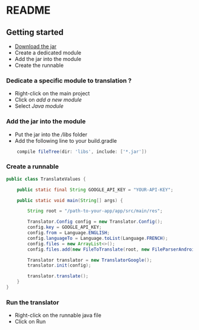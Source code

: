 # README #

## Getting started ##

* [Download the jar](https://bitbucket.org/mathieuDeBrito/filetranslator/downloads)
* Create a dedicated module
* Add the jar into the module
* Create the runnable

### Dedicate a specific module to translation ? ###

* Right-click on the main project
* Click on *add a new module*
* Select *Java module*

### Add the jar into the module ###

* Put the jar into the */libs* folder
* Add the following line to your build.gradle

```gradle
    compile fileTree(dir: 'libs', include: ['*.jar'])
```

### Create a runnable ###

```java
public class TranslateValues {

    public static final String GOOGLE_API_KEY = "YOUR-API-KEY";

    public static void main(String[] args) {

        String root = "/path-to-your-app/app/src/main/res";

        Translator.Config config = new Translator.Config();
        config.key = GOOGLE_API_KEY;
        config.from = Language.ENGLISH;
        config.languageTo = Language.toList(Language.FRENCH);
        config.files = new ArrayList<>();
        config.files.add(new FileToTranslate(root, new FileParserAndroidStrings(), new FileGeneratorAndroidStrings()));

        Translator translator = new TranslatorGoogle();
        translator.init(config);

        translator.translate();
    }
}
```

### Run the translator ###

* Right-click on the runnable java file
* Click on Run
